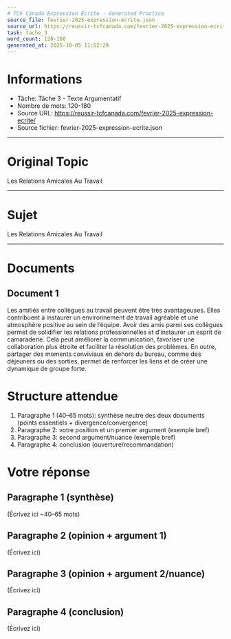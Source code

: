 ```yaml
---
# TCF Canada Expression Écrite - Generated Practice
source_file: fevrier-2025-expression-ecrite.json
source_url: https://reussir-tcfcanada.com/fevrier-2025-expression-ecrite/
task: tache_3
word_count: 120-180
generated_at: 2025-10-05 11:52:29
---
```


# Informations
- Tâche: Tâche 3 - Texte Argumentatif
- Nombre de mots: 120-180
- Source URL: https://reussir-tcfcanada.com/fevrier-2025-expression-ecrite/
- Source fichier: fevrier-2025-expression-ecrite.json

---

# Original Topic
Les Relations Amicales Au Travail

---

# Sujet
Les Relations Amicales Au Travail

---
# Documents
## Document 1
Les amitiés entre collègues au travail peuvent être très avantageuses. Elles contribuent à instaurer un environnement de travail agréable et une atmosphère positive au sein de l’équipe. Avoir des amis parmi ses collègues permet de solidifier les relations professionnelles et d’instaurer un esprit de camaraderie. Cela peut améliorer la communication, favoriser une collaboration plus étroite et faciliter la résolution des problèmes. En outre, partager des moments conviviaux en dehors du bureau, comme des déjeuners ou des sorties, permet de renforcer les liens et de créer une dynamique de groupe forte.

# Structure attendue
1) Paragraphe 1 (40–65 mots): synthèse neutre des deux documents (points essentiels + divergence/convergence)
2) Paragraphe 2: votre position et un premier argument (exemple bref)
3) Paragraphe 3: second argument/nuance (exemple bref)
4) Paragraphe 4: conclusion (ouverture/recommandation)

# Votre réponse
## Paragraphe 1 (synthèse)
(Écrivez ici ~40–65 mots)

## Paragraphe 2 (opinion + argument 1)
(Écrivez ici)

## Paragraphe 3 (opinion + argument 2/nuance)
(Écrivez ici)

## Paragraphe 4 (conclusion)
(Écrivez ici)
